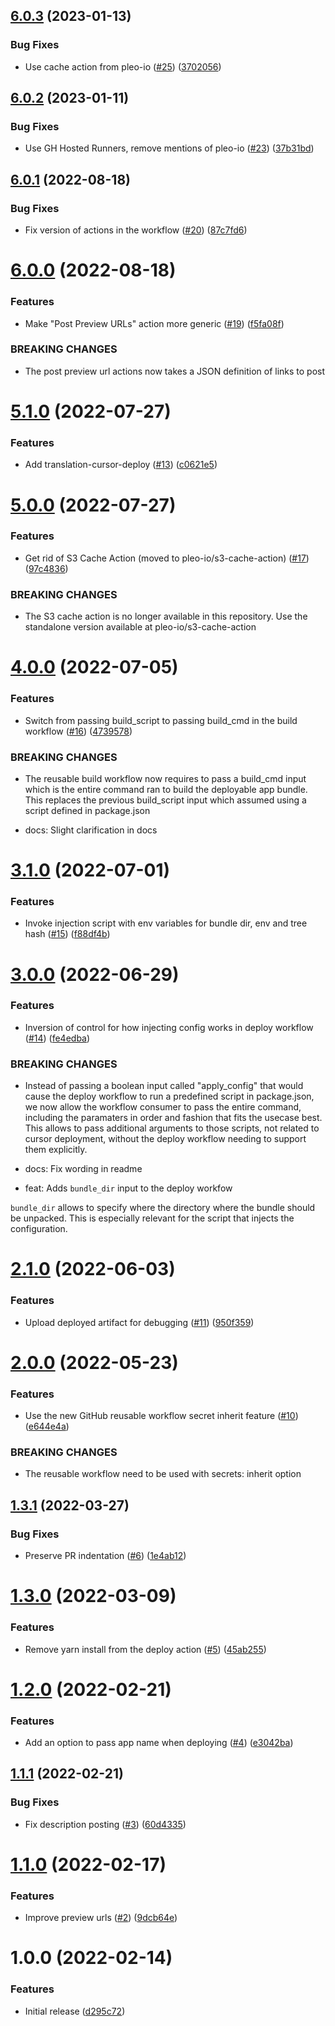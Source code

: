 ## [6.0.3](https://github.com/pleo-io/pleo-spa-cicd/compare/v6.0.2...v6.0.3) (2023-01-13)


### Bug Fixes

* Use cache action from pleo-io ([#25](https://github.com/pleo-io/pleo-spa-cicd/issues/25)) ([3702056](https://github.com/pleo-io/pleo-spa-cicd/commit/37020564ec9967d6392b23fccb2a0bf53d807175))

## [6.0.2](https://github.com/pleo-io/pleo-spa-cicd/compare/v6.0.1...v6.0.2) (2023-01-11)

### Bug Fixes

- Use GH Hosted Runners, remove mentions of pleo-io
  ([#23](https://github.com/pleo-io/pleo-spa-cicd/issues/23))
  ([37b31bd](https://github.com/pleo-io/pleo-spa-cicd/commit/37b31bdeecba74de94fe970bd6d0b6cd043aa8d2))

## [6.0.1](https://github.com/pleo-io/pleo-spa-cicd/compare/v6.0.0...v6.0.1) (2022-08-18)

### Bug Fixes

- Fix version of actions in the workflow
  ([#20](https://github.com/pleo-io/pleo-spa-cicd/issues/20))
  ([87c7fd6](https://github.com/pleo-io/pleo-spa-cicd/commit/87c7fd613300518e540f166d87ed1b653acfd8fc))

# [6.0.0](https://github.com/pleo-io/pleo-spa-cicd/compare/v5.1.0...v6.0.0) (2022-08-18)

### Features

- Make "Post Preview URLs" action more generic
  ([#19](https://github.com/pleo-io/pleo-spa-cicd/issues/19))
  ([f5fa08f](https://github.com/pleo-io/pleo-spa-cicd/commit/f5fa08f731b6b84eea3628ee7328d1a1ad4a54f6))

### BREAKING CHANGES

- The post preview url actions now takes a JSON definition of links to post

# [5.1.0](https://github.com/pleo-io/pleo-spa-cicd/compare/v5.0.0...v5.1.0) (2022-07-27)

### Features

- Add translation-cursor-deploy
  ([#13](https://github.com/pleo-io/pleo-spa-cicd/issues/13))
  ([c0621e5](https://github.com/pleo-io/pleo-spa-cicd/commit/c0621e5226e95bf146cf76773a2ee9a4854b6047))

# [5.0.0](https://github.com/pleo-io/pleo-spa-cicd/compare/v4.0.0...v5.0.0) (2022-07-27)

### Features

- Get rid of S3 Cache Action (moved to pleo-io/s3-cache-action)
  ([#17](https://github.com/pleo-io/pleo-spa-cicd/issues/17))
  ([97c4836](https://github.com/pleo-io/pleo-spa-cicd/commit/97c48367a7daff67888db74252828aa1482688a1))

### BREAKING CHANGES

- The S3 cache action is no longer available in this repository. Use the
  standalone version available at pleo-io/s3-cache-action

# [4.0.0](https://github.com/pleo-io/pleo-spa-cicd/compare/v3.1.0...v4.0.0) (2022-07-05)

### Features

- Switch from passing build_script to passing build_cmd in the build workflow
  ([#16](https://github.com/pleo-io/pleo-spa-cicd/issues/16))
  ([4739578](https://github.com/pleo-io/pleo-spa-cicd/commit/473957859311558fb8c1649c9cd53872d2940b58))

### BREAKING CHANGES

- The reusable build workflow now requires to pass a build_cmd input which is
  the entire command ran to build the deployable app bundle. This replaces the
  previous build_script input which assumed using a script defined in
  package.json

- docs: Slight clarification in docs

# [3.1.0](https://github.com/pleo-io/pleo-spa-cicd/compare/v3.0.0...v3.1.0) (2022-07-01)

### Features

- Invoke injection script with env variables for bundle dir, env and tree hash
  ([#15](https://github.com/pleo-io/pleo-spa-cicd/issues/15))
  ([f88df4b](https://github.com/pleo-io/pleo-spa-cicd/commit/f88df4b4be8002d8ea423dfd16bea1365866ac11))

# [3.0.0](https://github.com/pleo-io/pleo-spa-cicd/compare/v2.1.0...v3.0.0) (2022-06-29)

### Features

- Inversion of control for how injecting config works in deploy workflow
  ([#14](https://github.com/pleo-io/pleo-spa-cicd/issues/14))
  ([fe4edba](https://github.com/pleo-io/pleo-spa-cicd/commit/fe4edbad406ac3920f5e26a31b7bd56186dd1625))

### BREAKING CHANGES

- Instead of passing a boolean input called "apply_config" that would cause the
  deploy workflow to run a predefined script in package.json, we now allow the
  workflow consumer to pass the entire command, including the paramaters in
  order and fashion that fits the usecase best. This allows to pass additional
  arguments to those scripts, not related to cursor deployment, without the
  deploy workflow needing to support them explicitly.

- docs: Fix wording in readme

- feat: Adds `bundle_dir` input to the deploy workfow

`bundle_dir` allows to specify where the directory where the bundle should be
unpacked. This is especially relevant for the script that injects the
configuration.

# [2.1.0](https://github.com/pleo-io/pleo-spa-cicd/compare/v2.0.0...v2.1.0) (2022-06-03)

### Features

- Upload deployed artifact for debugging
  ([#11](https://github.com/pleo-io/pleo-spa-cicd/issues/11))
  ([950f359](https://github.com/pleo-io/pleo-spa-cicd/commit/950f3598e0b59d82994d14db2fd6c8ae2cecfa19))

# [2.0.0](https://github.com/pleo-io/pleo-spa-cicd/compare/v1.3.1...v2.0.0) (2022-05-23)

### Features

- Use the new GitHub reusable workflow secret inherit feature
  ([#10](https://github.com/pleo-io/pleo-spa-cicd/issues/10))
  ([e644e4a](https://github.com/pleo-io/pleo-spa-cicd/commit/e644e4ada1b96ed862cdc1418b66079d3f4610a2))

### BREAKING CHANGES

- The reusable workflow need to be used with secrets: inherit option

## [1.3.1](https://github.com/pleo-io/pleo-spa-cicd/compare/v1.3.0...v1.3.1) (2022-03-27)

### Bug Fixes

- Preserve PR indentation
  ([#6](https://github.com/pleo-io/pleo-spa-cicd/issues/6))
  ([1e4ab12](https://github.com/pleo-io/pleo-spa-cicd/commit/1e4ab1205644dbb18bdc789a6fe188f66c6cc61d))

# [1.3.0](https://github.com/pleo-io/pleo-spa-cicd/compare/v1.2.0...v1.3.0) (2022-03-09)

### Features

- Remove yarn install from the deploy action
  ([#5](https://github.com/pleo-io/pleo-spa-cicd/issues/5))
  ([45ab255](https://github.com/pleo-io/pleo-spa-cicd/commit/45ab2554813b7a9ba24006756c87e63ac90b94b3))

# [1.2.0](https://github.com/pleo-io/pleo-spa-cicd/compare/v1.1.1...v1.2.0) (2022-02-21)

### Features

- Add an option to pass app name when deploying
  ([#4](https://github.com/pleo-io/pleo-spa-cicd/issues/4))
  ([e3042ba](https://github.com/pleo-io/pleo-spa-cicd/commit/e3042ba8a2886550fb67601ee09da959e9f5d779))

## [1.1.1](https://github.com/pleo-io/pleo-spa-cicd/compare/v1.1.0...v1.1.1) (2022-02-21)

### Bug Fixes

- Fix description posting
  ([#3](https://github.com/pleo-io/pleo-spa-cicd/issues/3))
  ([60d4335](https://github.com/pleo-io/pleo-spa-cicd/commit/60d4335388fdbbca418a1f0bca15d93049736cf3))

# [1.1.0](https://github.com/pleo-io/pleo-spa-cicd/compare/v1.0.0...v1.1.0) (2022-02-17)

### Features

- Improve preview urls ([#2](https://github.com/pleo-io/pleo-spa-cicd/issues/2))
  ([9dcb64e](https://github.com/pleo-io/pleo-spa-cicd/commit/9dcb64e9fa7cc7eadf4b146fd4ad3a6ed2a84c8b))

# 1.0.0 (2022-02-14)

### Features

- Initial release
  ([d295c72](https://github.com/pleo-io/pleo-spa-cicd/commit/d295c72c2d92004d548e99a421ea1ff3215683fa))
